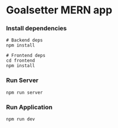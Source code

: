 # Goalsetter MERN app

### Install dependencies

```
# Backend deps
npm install

# Frontend deps
cd frontend
npm install
```

### Run Server

```
npm run server
```

### Run Application

```
npm run dev
```
